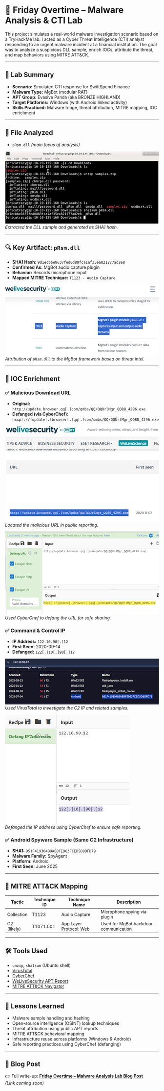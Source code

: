 # 🧪 Friday Overtime – Malware Analysis & CTI Lab

This project simulates a real-world malware investigation scenario based on a TryHackMe lab. I acted as a Cyber Threat Intelligence (CTI) analyst responding to an urgent malware incident at a financial institution. The goal was to analyze a suspicious DLL sample, enrich IOCs, attribute the threat, and map behaviors using MITRE ATT&CK.

---

## 📝 Lab Summary

- **Scenario:** Simulated CTI response for SwiftSpend Finance  
- **Malware Type:** MgBot (modular RAT)  
- **APT Group:** Evasive Panda (aka BRONZE HIGHLAND)  
- **Target Platforms:** Windows (with Android linked activity)  
- **Skills Practiced:** Malware triage, threat attribution, MITRE mapping, IOC enrichment  

---

## 📂 File Analyzed

- `pRsm.dll` *(main focus of analysis)*  

![Unzip and SHA1 Hash](screenshots/unzip_and_sha1sum.png)  
*Extracted the DLL sample and generated its SHA1 hash.*

---

## 🔍 Key Artifact: `pRsm.dll`

- **SHA1 Hash:** `9d1ecbbe8637fed0d89fca1af35ea821277ad2e8`  
- **Confirmed As:** MgBot audio capture plugin  
- **Behavior:** Records microphone input  
- **Mapped MITRE Technique:** `T1123 - Audio Capture`  

![MgBot Attribution](screenshots/prsm_mgBot_attribution.png)  
*Attribution of `pRsm.dll` to the MgBot framework based on threat intel.*

---

## 🔗 IOC Enrichment

### ✅ Malicious Download URL

- **Original:**  
  `http://update.browser.qq[.]com/qmbs/QQ/QQUrlMgr_QQ88_4296.exe`  
- **Defanged (via CyberChef):**  
  `hxxp[://]update[.]browser[.]qq[.]com/qmbs/QQ/QQUrlMgr_QQ88_4296.exe`

![MgBot Download URL](screenshots/mgBot_download_url.png)  
*Located the malicious URL in public reporting.*


![CyberChef Defang (URL)](screenshots/cyberchef_defang_url.png)  
*Used CyberChef to defang the URL for safe sharing.*


### ✅ Command & Control IP

- **IP Address:** `122.10.90[.]12`  
- **First Seen:** 2020-09-14  
- **Defanged:** `122[.]10[.]90[.]12`


![VirusTotal Lookup](screenshots/virustotal_lookup.png)  
*Used VirusTotal to investigate the C2 IP and related samples.*


![CyberChef Defang (IP)](screenshots/cyberchef_defang_ip.png)  
*Defanged the IP address using CyberChef to ensure safe reporting.*


### ✅ Android Spyware Sample (Same C2 Infrastructure)

- **SHA1:** `951F41930489A8BFE963FCED5D8DFD79`  
- **Malware Family:** SpyAgent  
- **Platform:** Android  
- **First Seen:** June 2025  

---

## 🧠 MITRE ATT&CK Mapping

| Tactic       | Technique ID | Technique Name              | Description                          |
|--------------|--------------|-----------------------------|--------------------------------------|
| Collection   | T1123        | Audio Capture               | Microphone spying via plugin         |
| C2 (likely)  | T1071.001    | App Layer Protocol: Web     | Used for MgBot backdoor communication|

---

## 🛠️ Tools Used

- `unzip`, `sha1sum` (Ubuntu shell)  
- [VirusTotal](https://www.virustotal.com)  
- [CyberChef](https://gchq.github.io/CyberChef/)  
- [WeLiveSecurity APT Report](https://www.welivesecurity.com/)  
- [MITRE ATT&CK Navigator](https://attack.mitre.org/matrices/enterprise/)

---

## 🧘 Lessons Learned

- Malware sample handling and hashing  
- Open-source intelligence (OSINT) lookup techniques  
- Threat attribution using public APT reports  
- MITRE ATT&CK behavioral mapping  
- Infrastructure reuse across platforms (Windows & Android)  
- Safe reporting practices using CyberChef (defanging)

---

## 📎 Blog Post

👉 Full write-up: **[Friday Overtime – Malware Analysis Lab Blog Post](#)**  
*(Link coming soon)*  
